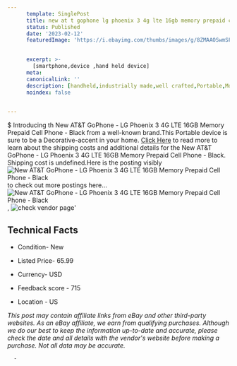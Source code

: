 ```yaml
---
      template: SinglePost
      title: new at t gophone lg phoenix 3 4g lte 16gb memory prepaid cell phone black
      status: Published
      date: '2023-02-12'
      featuredImage: 'https://i.ebayimg.com/thumbs/images/g/8ZMAAOSwmSFi4kVF/s-l225.jpg'
       

      excerpt: >-
        [smartphone,device ,hand held device]
      meta:
      canonicalLink: ''
      description: [handheld,industrially made,well crafted,Portable,Mobile,Compact,Convenient,Lightweight,Maneuverable,Man-portable,Miniature,Carriable,Hand-held,Light,Holdable,Transportable,Mobile device,Pocket-sized,On-the-go,Wireless,Cordless,Compact size,Convenient size, smartphone,device ,hand held device]
      noindex: false
      

---
```

$
      Introducing th New AT&T GoPhone - LG Phoenix 3 4G LTE 16GB Memory Prepaid Cell Phone - Black from a well-known brand.This Portable device  is sure to be a Decorative-accent in your home. [Click Here](https://www.ebay.com/itm/134183885792?hash=item1f3dfb9be0%3Ag%3A8ZMAAOSwmSFi4kVF&amdata=enc%3AAQAHAAAA4KvHqtLcwlDCoi7oh1Lhp%2F6LUTgVy%2F1rkBpWM8guvM31g%2BdMkF%2FIhiJGmhoDDZHgzke4jor4Y5frtQfmSirzgrWk9QkO8mFC3K6rUhGY3JmQAxxWXVO%2BInBWpWFbYciz0WZ8QlgGV9TWKfcH1HuQl53U7UWNzPGAB%2Ft4r8MMkjrQ%2BSexQa13yfBn3CmHM6xOpTAbAQuUUoHayrUQ4S4hv50U5oek7ka6YdozLd2X6%2BWnP6DZWh2sTdC7mczW7ul8Ku%2F2YaaCg4Un8TGpGkCHIQlOFTCKYl13t1pD2tGIOTZB&mkevt=1&mkcid=1&mkrid=711-53200-19255-0&campid=%253CePNCampaignId%253E&customid=%253CreferenceId%253E&toolid=10049) to read more to learn about the shipping costs and additional details for the New AT&T GoPhone - LG Phoenix 3 4G LTE 16GB Memory Prepaid Cell Phone - Black. Shipping cost is undefined.Here is the posting visibly ![New AT&T GoPhone - LG Phoenix 3 4G LTE 16GB Memory Prepaid Cell Phone - Black](https://i.ebayimg.com/thumbs/images/g/8ZMAAOSwmSFi4kVF/s-l225.jpg) to check out more postings here... ![New AT&T GoPhone - LG Phoenix 3 4G LTE 16GB Memory Prepaid Cell Phone - Black](https://i.ebayimg.com/images/g/8ZMAAOSwmSFi4kVF/s-l1600.jpg), ![check vendor page](https://origin-galleryplus.ebayimg.com/ws/web/134183885792_2_0_1/225x225.jpg,https://origin-galleryplus.ebayimg.com/ws/web/134183885792_3_0_1/225x225.jpg,https://origin-galleryplus.ebayimg.com/ws/web/134183885792_4_0_1/225x225.jpg)'

      

 ## Technical Facts 



     
      

 - Condition- New 


      

 - Listed Price- 65.99 


      

 - Currency- USD 


      

 - Feedback score - 715 


      

 - Location - US 


      
      

 *_This post may contain affiliate links from eBay and other third-party websites. As an eBay affiliate, we earn from qualifying purchases. Although we do our best to keep the information up-to-date and accurate, please check the date and all details with the vendor's website before making a purchase. Not all data may be accurate._*




      -
